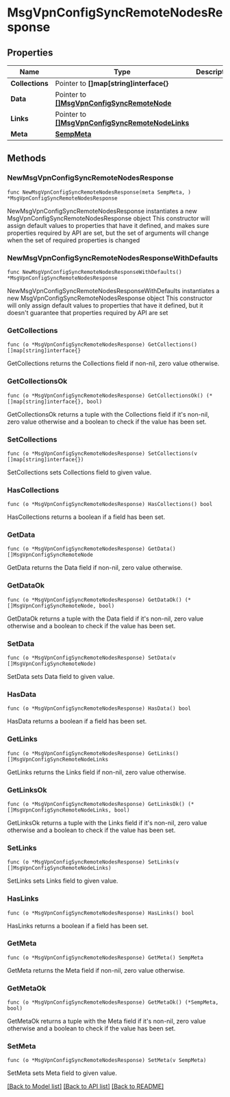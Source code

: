 # MsgVpnConfigSyncRemoteNodesResponse

## Properties

Name | Type | Description | Notes
------------ | ------------- | ------------- | -------------
**Collections** | Pointer to **[]map[string]interface{}** |  | [optional] 
**Data** | Pointer to [**[]MsgVpnConfigSyncRemoteNode**](MsgVpnConfigSyncRemoteNode.md) |  | [optional] 
**Links** | Pointer to [**[]MsgVpnConfigSyncRemoteNodeLinks**](MsgVpnConfigSyncRemoteNodeLinks.md) |  | [optional] 
**Meta** | [**SempMeta**](SempMeta.md) |  | 

## Methods

### NewMsgVpnConfigSyncRemoteNodesResponse

`func NewMsgVpnConfigSyncRemoteNodesResponse(meta SempMeta, ) *MsgVpnConfigSyncRemoteNodesResponse`

NewMsgVpnConfigSyncRemoteNodesResponse instantiates a new MsgVpnConfigSyncRemoteNodesResponse object
This constructor will assign default values to properties that have it defined,
and makes sure properties required by API are set, but the set of arguments
will change when the set of required properties is changed

### NewMsgVpnConfigSyncRemoteNodesResponseWithDefaults

`func NewMsgVpnConfigSyncRemoteNodesResponseWithDefaults() *MsgVpnConfigSyncRemoteNodesResponse`

NewMsgVpnConfigSyncRemoteNodesResponseWithDefaults instantiates a new MsgVpnConfigSyncRemoteNodesResponse object
This constructor will only assign default values to properties that have it defined,
but it doesn't guarantee that properties required by API are set

### GetCollections

`func (o *MsgVpnConfigSyncRemoteNodesResponse) GetCollections() []map[string]interface{}`

GetCollections returns the Collections field if non-nil, zero value otherwise.

### GetCollectionsOk

`func (o *MsgVpnConfigSyncRemoteNodesResponse) GetCollectionsOk() (*[]map[string]interface{}, bool)`

GetCollectionsOk returns a tuple with the Collections field if it's non-nil, zero value otherwise
and a boolean to check if the value has been set.

### SetCollections

`func (o *MsgVpnConfigSyncRemoteNodesResponse) SetCollections(v []map[string]interface{})`

SetCollections sets Collections field to given value.

### HasCollections

`func (o *MsgVpnConfigSyncRemoteNodesResponse) HasCollections() bool`

HasCollections returns a boolean if a field has been set.

### GetData

`func (o *MsgVpnConfigSyncRemoteNodesResponse) GetData() []MsgVpnConfigSyncRemoteNode`

GetData returns the Data field if non-nil, zero value otherwise.

### GetDataOk

`func (o *MsgVpnConfigSyncRemoteNodesResponse) GetDataOk() (*[]MsgVpnConfigSyncRemoteNode, bool)`

GetDataOk returns a tuple with the Data field if it's non-nil, zero value otherwise
and a boolean to check if the value has been set.

### SetData

`func (o *MsgVpnConfigSyncRemoteNodesResponse) SetData(v []MsgVpnConfigSyncRemoteNode)`

SetData sets Data field to given value.

### HasData

`func (o *MsgVpnConfigSyncRemoteNodesResponse) HasData() bool`

HasData returns a boolean if a field has been set.

### GetLinks

`func (o *MsgVpnConfigSyncRemoteNodesResponse) GetLinks() []MsgVpnConfigSyncRemoteNodeLinks`

GetLinks returns the Links field if non-nil, zero value otherwise.

### GetLinksOk

`func (o *MsgVpnConfigSyncRemoteNodesResponse) GetLinksOk() (*[]MsgVpnConfigSyncRemoteNodeLinks, bool)`

GetLinksOk returns a tuple with the Links field if it's non-nil, zero value otherwise
and a boolean to check if the value has been set.

### SetLinks

`func (o *MsgVpnConfigSyncRemoteNodesResponse) SetLinks(v []MsgVpnConfigSyncRemoteNodeLinks)`

SetLinks sets Links field to given value.

### HasLinks

`func (o *MsgVpnConfigSyncRemoteNodesResponse) HasLinks() bool`

HasLinks returns a boolean if a field has been set.

### GetMeta

`func (o *MsgVpnConfigSyncRemoteNodesResponse) GetMeta() SempMeta`

GetMeta returns the Meta field if non-nil, zero value otherwise.

### GetMetaOk

`func (o *MsgVpnConfigSyncRemoteNodesResponse) GetMetaOk() (*SempMeta, bool)`

GetMetaOk returns a tuple with the Meta field if it's non-nil, zero value otherwise
and a boolean to check if the value has been set.

### SetMeta

`func (o *MsgVpnConfigSyncRemoteNodesResponse) SetMeta(v SempMeta)`

SetMeta sets Meta field to given value.



[[Back to Model list]](../README.md#documentation-for-models) [[Back to API list]](../README.md#documentation-for-api-endpoints) [[Back to README]](../README.md)


